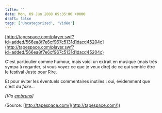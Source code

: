 ```yaml
---
title: ''
date: Mon, 09 Jun 2008 09:35:00 +0000
draft: false
tags: ['Uncategorized', 'Vidéo']
---
```


[http://tapespace.com/player.swf?id=added/566ea8f7e6cf967c5131d1dacd45204c](http://tapespace.com/player.swf?id=added/566ea8f7e6cf967c5131d1dacd45204c)

C'est particulier comme humour, mais voici un extrait en musique (mais très sympa à regarder, si vous voyez ce que je veux dire) de ce qui semble être le festival [Juste pour Rire](http://www.hahaha.com/).

Et pour éviter les éventuels commentaires inutiles : oui, évidemment que c'est du _fake_…

_\[Via [embruns](http://twitter.com/embruns/statuses/830321984)\]_

(Source: [http://tapespace.com/](http://tapespace.com/))